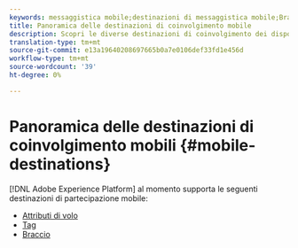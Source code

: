 ```yaml
---
keywords: messaggistica mobile;destinazioni di messaggistica mobile;Braze; Airship
title: Panoramica delle destinazioni di coinvolgimento mobile
description: Scopri le diverse destinazioni di coinvolgimento dei dispositivi mobili supportate da Adobe Experience Platform.
translation-type: tm+mt
source-git-commit: e13a19640208697665b0a7e0106def33fd1e456d
workflow-type: tm+mt
source-wordcount: '39'
ht-degree: 0%

---
```



# Panoramica delle destinazioni di coinvolgimento mobili {#mobile-destinations}

[!DNL Adobe Experience Platform] al momento supporta le seguenti destinazioni di partecipazione mobile:

* [Attributi di volo](./airship-attributes.md)
* [Tag](./airship-tags.md)
* [Braccio](./braze.md)